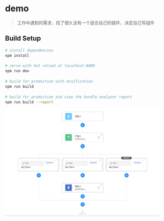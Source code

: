 # demo

> 工作中遇到的需求，找了很久没有一个适合自己的插件，决定自己写组件

## Build Setup

``` bash
# install dependencies
npm install

# serve with hot reload at localhost:8080
npm run dev

# build for production with minification
npm run build

# build for production and view the bundle analyzer report
npm run build --report
```
![Image text](./8.png)
